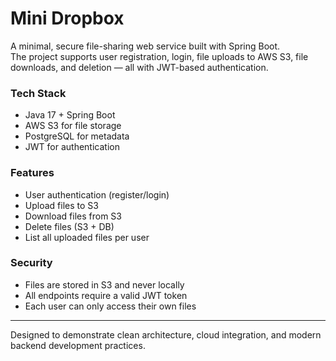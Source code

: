 # Mini Dropbox

A minimal, secure file-sharing web service built with Spring Boot.  
The project supports user registration, login, file uploads to AWS S3, file downloads, and deletion — all with JWT-based authentication.

###  Tech Stack
- Java 17 + Spring Boot
- AWS S3 for file storage
- PostgreSQL for metadata
- JWT for authentication

###  Features
- User authentication (register/login)
- Upload files to S3
- Download files from S3
- Delete files (S3 + DB)
- List all uploaded files per user

###  Security
- Files are stored in S3 and never locally
- All endpoints require a valid JWT token
- Each user can only access their own files

---

Designed to demonstrate clean architecture, cloud integration, and modern backend development practices.
